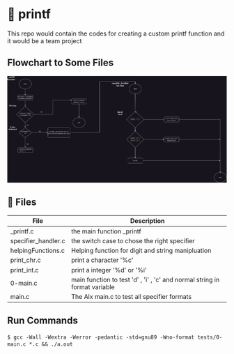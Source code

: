 # 🐉 printf
This repo would contain the codes for creating a custom printf function and it would be a team project

## Flowchart to Some Files
<img src="https://github.com/Isaiah-woko/printf/blob/master/documentation_files/Untitled%20Diagram.drawio.png">

## 📂 Files 
|File|Description|
|---|---|
|_printf.c| the main function _printf|
|specifier_handler.c| the switch case to chose the right specifier|
|helpingFunctions.c|Helping function for digit and string manipluation|
|print_chr.c|print a character '%c' |
|print_int.c|print a integer '%d' or '%i'|
|0-main.c | main function to test 'd' , 'i' , 'c' and normal string in format variable|
|main.c |The Alx main.c to test all specifier formats| 


## Run Commands
    $ gcc -Wall -Wextra -Werror -pedantic -std=gnu89 -Wno-format tests/0-main.c *.c && ./a.out
